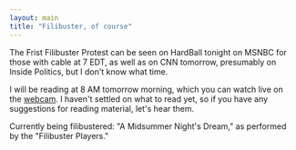 ```yaml
---
layout: main
title: "Filibuster, of course"
---
```

The Frist Filibuster Protest can be seen on HardBall tonight on MSNBC for
those with cable at 7 EDT, as well as on CNN tomorrow, presumably on Inside
Politics, but I don't know what time.

  
I will be reading at 8 AM tomorrow morning, which you can watch live on the
[webcam](http://www.filibusterfrist.com). I haven't settled on what to read
yet, so if you have any suggestions for reading material, let's hear them.

  
Currently being filibustered: "A Midsummer Night's Dream," as performed by the
"Filibuster Players."


